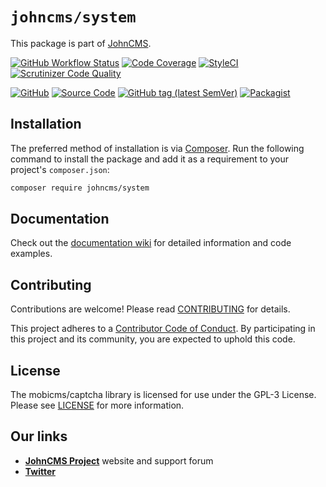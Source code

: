 # `johncms/system`

This package is part of [JohnCMS](https://github.com/johncms/johncms).

[![GitHub Workflow Status](https://github.com/johncms/system/workflows/tests/badge.svg)](https://github.com/johncms/system/actions)
[![Code Coverage](https://scrutinizer-ci.com/g/johncms/system/badges/coverage.png?b=develop)](https://scrutinizer-ci.com/g/johncms/system/?branch=develop)
[![StyleCI](https://github.styleci.io/repos/227816655/shield?branch=develop)](https://github.styleci.io/repos/227816655)
[![Scrutinizer Code Quality](https://scrutinizer-ci.com/g/johncms/system/badges/quality-score.png?b=develop)](https://scrutinizer-ci.com/g/johncms/system/?branch=develop)

[![GitHub](https://img.shields.io/github/license/johncms/system?color=blue)](https://github.com/johncms/system/blob/develop/LICENSE)
[![Source Code](http://img.shields.io/badge/source-johncms/system-blue.svg)](https://github.com/johncms/system)
[![GitHub tag (latest SemVer)](https://img.shields.io/github/tag/johncms/system.svg?label=stable)](https://github.com/johncms/system/releases)
[![Packagist](https://img.shields.io/packagist/dt/johncms/system)](https://packagist.org/packages/mobicms/render)

## Installation

The preferred method of installation is via [Composer](http://getcomposer.org). Run the following
command to install the package and add it as a requirement to your project's
`composer.json`:

```bash
composer require johncms/system
```


## Documentation

Check out the [documentation wiki](https://github.com/johncms/system/wiki) for detailed information
and code examples.


## Contributing

Contributions are welcome! Please read [CONTRIBUTING](https://github.com/johncms/system/blob/develop/.github/CONTRIBUTING.md) for details.  

This project adheres to a [Contributor Code of Conduct](https://github.com/johncms/system/blob/develop/.github/CODE_OF_CONDUCT.md).
By participating in this project and its community, you are expected to uphold this code.


## License

The mobicms/captcha library is licensed for use under the GPL-3 License.  
Please see [LICENSE](https://github.com/johncms/system/blob/master/LICENSE) for more information.


## Our links
- [**JohnCMS Project**](https://johncms.com) website and support forum
- [**Twitter**](https://twitter.com/johncms)
